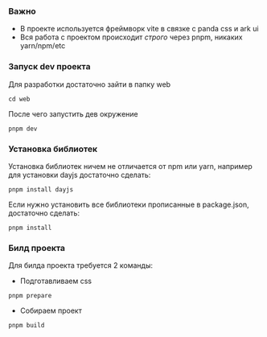 ### Важно

* В проекте используется фреймворк vite в связке с panda css и ark ui
* Вся работа с проектом происходит *строго* через pnpm, никаких yarn/npm/etc

### Запуск dev проекта

Для разработки достаточно зайти в папку web

```
cd web
```

После чего запустить дев окружение

```
pnpm dev
```

### Установка библиотек

Установка библиотек ничем не отличается от npm или yarn, например для установки dayjs достаточно сделать:

```
pnpm install dayjs
```

Если нужно установить все библиотеки прописанные в package.json, достаточно сделать:

```
pnpm install
```

### Билд проекта

Для билда проекта требуется 2 команды:

* Подготавливаем css

```
pnpm prepare
```

* Собираем проект

```
pnpm build
```
